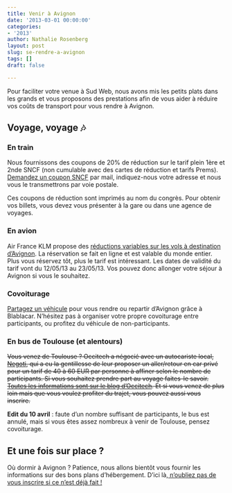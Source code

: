 ```yaml
---
title: Venir à Avignon
date: '2013-03-01 00:00:00'
categories:
- '2013'
author: Nathalie Rosenberg
layout: post
slug: se-rendre-a-avignon
tags: []
draft: false

---
```

Pour faciliter votre venue à Sud Web, nous avons mis les petits plats dans les grands et vous proposons des prestations afin de vous aider à réduire vos coûts de transport pour vous rendre à Avignon.

## Voyage, voyage 🎶

### En train

Nous fournissons des coupons de 20% de réduction sur le tarif plein 1ère et 2nde SNCF (non cumulable avec des cartes de réduction et tarifs Prems). [Demandez un coupon SNCF][1] par mail, indiquez-nous votre adresse et nous vous le transmettrons par voie postale.

Ces coupons de réduction sont imprimés au nom du congrès. Pour obtenir vos billets, vous devez vous présenter à la gare ou dans une agence de voyages.

### En avion

Air France KLM propose des [réductions variables sur les vols à destination d&rsquo;Avignon][2]. La réservation se fait en ligne et est valable du monde entier. Plus vous réservez tôt, plus le tarif est intéressant. Les dates de validité du tarif vont du 12/05/13 au 23/05/13. Vos pouvez donc allonger votre séjour à Avignon si vous le souhaitez.

### Covoiturage

[Partagez un véhicule][3] pour vous rendre ou repartir d&rsquo;Avignon grâce à Blablacar. N&rsquo;hésitez pas à organiser votre propre covoiturage entre participants, ou profitez du véhicule de non-participants.

### En bus de Toulouse (et alentours)

<del>Vous venez de Toulouse ? Occitech a négocié avec un autocariste local, <a href="http://www.negoti.fr/">Negoti</a>, qui a eu la gentillesse de leur proposer un aller/retour en car privé pour un tarif de 40 à 60 EUR par personne à affiner selon le nombre de participants. Si vous souhaitez prendre part au voyage faites-le savoir. <a href="http://blog.occi-tech.com/2013/01/un-car-de-toulousains-vers-sudweb-2013/">Toutes les informations sont sur le blog d&rsquo;Occitech</a>. Et si vous venez de plus loin mais que vous voulez profiter du trajet, vous pouvez aussi vous inscrire.</del>

**Edit du 10 avril** : faute d&rsquo;un nombre suffisant de participants, le bus est annulé, mais si vous êtes assez nombreux à venir de Toulouse, pensez covoiturage.

## Et une fois sur place ?

Où dormir à Avignon ? Patience, nous allons bientôt vous fournir les informations sur des bons plans d&rsquo;hébergement. D&rsquo;ici là,<a title="Inscrivez-vous à Sudweb" href="http://sudweb.fr/2013/#inscription" target="_blank"> n&rsquo;oubliez pas de vous inscrire si ce n&rsquo;est déjà fait !</a>

&nbsp;

 [1]: mailto:contact@sudweb.fr?subject=Demande%20de%20bon%20de%20r%C3%A9duction%20SNCF
 [2]: http://www.airfrance.fr/FR/fr/local/www_airfranceklm-globalmeetings_com.htm?eid=18274AF
 [3]: http://agenda.covoiturage.fr//conference/11217-sud-web-2013
